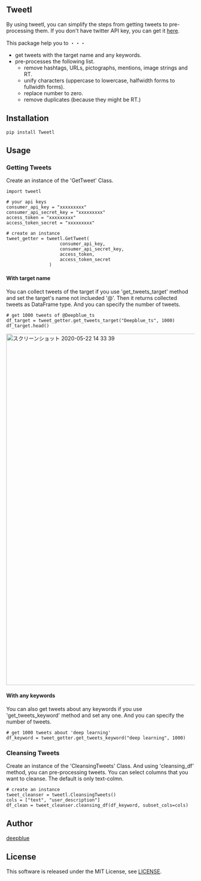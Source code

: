 ## Tweetl
By using tweetl, you can simplify the steps from getting tweets to pre-processing them.
If you don't have twitter API key, you can get it [here](https://developer.twitter.com/en).

This package help you to ・・・
+ get tweets with the target name and any keywords.
+ pre-processes the following list.
  + remove hashtags, URLs, pictographs, mentions, image strings and RT.
  + unify characters (uppercase to lowercase, halfwidth forms to fullwidth forms).
  + replace number to zero.
  + remove duplicates (because they might be RT.)

## Installation
```
pip install Tweetl
```
## Usage
### Getting Tweets
Create an instance of the 'GetTweet' Class.
```
import tweetl

# your api keys
consumer_api_key = "xxxxxxxxx"
consumer_api_secret_key = "xxxxxxxxx"
access_token = "xxxxxxxxx"
access_token_secret = "xxxxxxxxx"

# create an instance
tweet_getter = tweetl.GetTweet(
                    consumer_api_key,
                    consumer_api_secret_key, 
                    access_token, 
                    access_token_secret
                )
```
#### With target name
You can collect tweets of the target if you use 'get_tweets_target' method and set the target's name not inclueded '@'. Then it returns collected tweets as DataFrame type. And you can specify the number of tweets.
```
# get 1000 tweets of @Deepblue_ts
df_target = tweet_getter.get_tweets_target("Deepblue_ts", 1000)
df_target.head()
```
<img width="939" alt="スクリーンショット 2020-05-22 14 33 39" src="https://user-images.githubusercontent.com/37981348/82634800-b27fa480-9c39-11ea-9420-8952717823fb.png">

#### With any keywords
You can also get tweets about any keywords if you use 'get_tweets_keyword' method and set any one. And you can specify the number of tweets.
```
# get 1000 tweets about 'deep learning'
df_keyword = tweet_getter.get_tweets_keyword("deep learning", 1000)
```

### Cleansing Tweets
Create an instance of the 'CleansingTweets' Class. And using 'cleansing_df' method, you can pre-processing tweets. You can select columns that you want to cleanse. The default is only text-colmn.

```
# create an instance
tweet_cleanser = tweetl.CleansingTweets()
cols = ["text", "user_description"]
df_clean = tweet_cleanser.cleansing_df(df_keyword, subset_cols=cols)
```

## Author
[deepblue](https://deepblue-ts.co.jp/)

## License
This software is released under the MIT License, see [LICENSE](https://github.com/deepblue-ts/Tweetl/blob/master/LICENSE).
